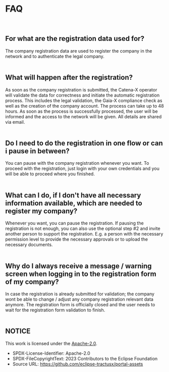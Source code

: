 # FAQ

<br>

## For what are the registration data used for?

The company registration data are used to register the company in the network and to authenticate the legal company.
<br>
<br>

## What will happen after the registration?

As soon as the company registration is submitted, the Catena-X operator will validate the data for correctness and initiate the automatic registration process. This includes the legal validation, the Gaia-X compliance check as well as the creation of the company account.
The process can take up to 48 hours. As soon as the process is successfully processed, the user will be informed and the access to the network will be given. All details are shared via email.
<br>
<br>

## Do I need to do the registration in one flow or can i pause in between?

You can pause with the company registration whenever you want. To proceed with the registration, just login with your own credentials and you will be able to proceed where you finished.
<br>
<br>

## What can I do, if I don't have all necessary information available, which are needed to register my company?

Whenever you want, you can pause the registration.
If pausing the registration is not enough, you can also use the optional step #2 and invite another person to support the registration. E.g. a person with the necessary permission level to provide the necessary approvals or to upload the necessary documents.
<br>
<br>

## Why do I always receive a message / warning screen when logging in to the registration form of my company?

In case the registration is already submitted for validation; the company wont be able to change / adjust any company registration relevant data anymore. The registration form is officially closed and the user needs to wait for the registration form validation to finish.
<br>
<br>

## NOTICE

This work is licensed under the [Apache-2.0](https://www.apache.org/licenses/LICENSE-2.0).

- SPDX-License-Identifier: Apache-2.0
- SPDX-FileCopyrightText: 2023 Contributors to the Eclipse Foundation
- Source URL: https://github.com/eclipse-tractusx/portal-assets
